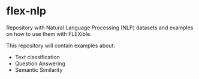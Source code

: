 # flex-nlp
Repository with Natural Language Processing (NLP) datasets and examples on how to use them with FLEXible.

This repository will contain examples about:
- Text classification
- Question Answering
- Semantic Similarity

